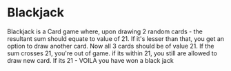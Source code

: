 # Blackjack
Blackjack is a Card game where, upon drawing 2 random cards - the resultant sum should equate to value of 21. If it's lesser than that, you get an option to draw another card. Now all 3 cards should be of value 21. If the sum crosses 21, you're out of game. if its within 21, you still are allowed to draw new card. If its 21 - VOILA you have won a black jack
